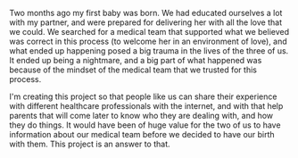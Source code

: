 Two months ago my first baby was born. We had educated ourselves a lot with my partner, and were prepared for delivering her with all the love that we could. We searched for a medical team that supported what we believed was correct in this process (to welcome her in an environment of love), and what ended up happening posed a big trauma in the lives of the three of us. It ended up being a nightmare, and a big part of what happened was because of the mindset of the medical team that we trusted for this process.

I'm creating this project so that people like us can share their experience with different healthcare professionals with the internet, and with that help parents that will come later to know who they are dealing with, and how they do things. It would have been of huge value for the two of us to have information about our medical team before we decided to have our birth with them. This project is an answer to that.
